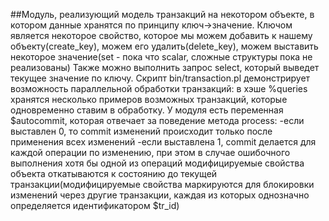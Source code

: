 ##Модуль, реализующий модель транзакций на некотором объекте, в котором данные хранятся по принципу ключ->значение.
Ключом является некоторое свойство, которое мы можем добавить к нашему объекту(create_key), можем его удалить(delete_key), можем выставить некоторое значение(set - пока что scalar, сложные структуры пока не реализованы)
Также можно выполнить запрос select, который выведет текущее значение по ключу.
Скрипт bin/transaction.pl демонстрирует возможность параллельной обработки транзакций: в хэше %queries хранятся несколько примеров возможных транзакций, которые одновременно ставим в обработку.
У модуля есть переменная $autocommit, которая отвечает за поведение метода process:
-если выставлен 0, то commit изменений происходит только после применения всех изменений
-если выставлена 1, commit делается для каждой операции по изменению, при этом в случае ошибочного выполнения хотя бы одной из операций модифицируемые свойства объекта откатываются к состоянию до текущей транзакции(модифицируемые свойства маркируются для блокировки изменений через другие транзакции, каждая из которых однозначно определяется идентификатором $tr_id)
